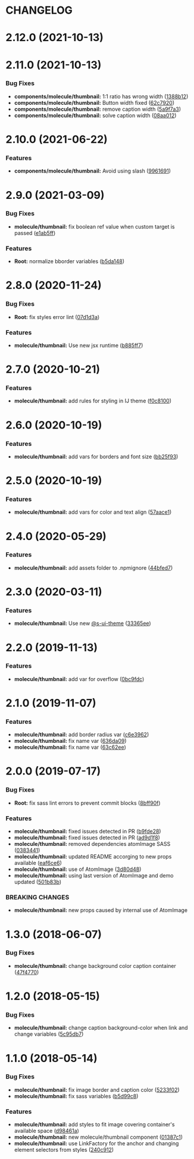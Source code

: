 # CHANGELOG

# 2.12.0 (2021-10-13)



# 2.11.0 (2021-10-13)


### Bug Fixes

* **components/molecule/thumbnail:** 1:1 ratio has wrong width ([1388b12](https://github.com/SUI-Components/sui-components/commit/1388b12dd79755f8ac0b7a2f4684aa5765d34824))
* **components/molecule/thumbnail:** Button width fixed ([62c7920](https://github.com/SUI-Components/sui-components/commit/62c7920a00db9f0a9fd8787ef17961f71b447ffe))
* **components/molecule/thumbnail:** remove caption width ([5a9f7a3](https://github.com/SUI-Components/sui-components/commit/5a9f7a3c36d26c57ed02a9ef194b8f4198ddf84a))
* **components/molecule/thumbnail:** solve caption width ([08aa012](https://github.com/SUI-Components/sui-components/commit/08aa0122476b70cbc5b91fb0a3a8b71624aca05c))



# 2.10.0 (2021-06-22)


### Features

* **components/molecule/thumbnail:** Avoid using slash ([9961691](https://github.com/SUI-Components/sui-components/commit/9961691b0cb12b01510add9b9de9cc8821ef70c3))



# 2.9.0 (2021-03-09)


### Bug Fixes

* **molecule/thumbnail:** fix boolean ref value when custom target is passed ([e1ab5ff](https://github.com/SUI-Components/sui-components/commit/e1ab5ffa3c4b5a81c19adcc4cc3fe9533677ec37))


### Features

* **Root:** normalize bborder variables ([b5da148](https://github.com/SUI-Components/sui-components/commit/b5da1482ca96b523f0c168c7040783ce78a7f14d))



# 2.8.0 (2020-11-24)


### Bug Fixes

* **Root:** fix styles error lint ([07d1d3a](https://github.com/SUI-Components/sui-components/commit/07d1d3a15734d063fc4df5bb9fbe9d950b770ffe))


### Features

* **molecule/thumbnail:** Use new jsx runtime ([b885ff7](https://github.com/SUI-Components/sui-components/commit/b885ff76859661d3f1f781d08c17ca31b7fd7c23))



# 2.7.0 (2020-10-21)


### Features

* **molecule/thumbnail:** add rules for styling in IJ theme ([f0c8100](https://github.com/SUI-Components/sui-components/commit/f0c8100f30f76402fa998db79956639cbb24c0ab))



# 2.6.0 (2020-10-19)


### Features

* **molecule/thumbnail:** add vars for borders and font size ([bb25f93](https://github.com/SUI-Components/sui-components/commit/bb25f93238274f79ff9e61d5c1837065663a4e77))



# 2.5.0 (2020-10-19)


### Features

* **molecule/thumbnail:** add vars for color and text align ([57aace1](https://github.com/SUI-Components/sui-components/commit/57aace1cb19196e958ee0a824d47e6f30e947755))



# 2.4.0 (2020-05-29)


### Features

* **molecule/thumbnail:** add assets folder to .npmignore ([44bfed7](https://github.com/SUI-Components/sui-components/commit/44bfed72df70d2866466a080bdce529a902dc112))



# 2.3.0 (2020-03-11)


### Features

* **molecule/thumbnail:** Use new [@s-ui-theme](https://github.com/s-ui-theme) ([33365ee](https://github.com/SUI-Components/sui-components/commit/33365eef4abc6adcf2afc418f390f70cf223d017))



# 2.2.0 (2019-11-13)


### Features

* **molecule/thumbnail:** add var for overflow ([0bc9fdc](https://github.com/SUI-Components/sui-components/commit/0bc9fdcc3912581c459a8922dcdb04b80e58f82d))



# 2.1.0 (2019-11-07)


### Features

* **molecule/thumbnail:** add border radius var ([c6e3962](https://github.com/SUI-Components/sui-components/commit/c6e3962b6be595a96a3749f84c72eff4bbb41eaf))
* **molecule/thumbnail:** fix name var ([636da09](https://github.com/SUI-Components/sui-components/commit/636da090b2947c5e942a27113dca68014132d0e0))
* **molecule/thumbnail:** fix name var ([63c62ee](https://github.com/SUI-Components/sui-components/commit/63c62ee413ef003683cc65082a98b0924ccd2bc6))



# 2.0.0 (2019-07-17)


### Bug Fixes

* **Root:** fix sass lint errors to prevent commit blocks ([8bff90f](https://github.com/SUI-Components/sui-components/commit/8bff90f527be41eb99e82404946ba8080078dbc7))


### Features

* **molecule/thumbnail:** fixed issues detected in PR ([b9fde28](https://github.com/SUI-Components/sui-components/commit/b9fde28c12d01632c136db67aa159eb6aeea3106))
* **molecule/thumbnail:** fixed issues detected in PR ([ad9d1f8](https://github.com/SUI-Components/sui-components/commit/ad9d1f86170f9bdee1d654c3edb9c8926e228a11))
* **molecule/thumbnail:** removed dependencies atomImage SASS ([0383441](https://github.com/SUI-Components/sui-components/commit/03834419b86bf356ce7d05a1cd39e51bca86e2a0))
* **molecule/thumbnail:** updated README accorging to new props available ([eaf6ce6](https://github.com/SUI-Components/sui-components/commit/eaf6ce6d9bc03d6f85e19c5b9746589a552755e3))
* **molecule/thumbnail:** use of AtomImage ([3d80d48](https://github.com/SUI-Components/sui-components/commit/3d80d48182ac05ab5299365b386eaf6c5b409c2c))
* **molecule/thumbnail:** using last version of AtomImage and demo updated ([501b83b](https://github.com/SUI-Components/sui-components/commit/501b83be193216a86766690c5a700362874b9b9f))


### BREAKING CHANGES

* **molecule/thumbnail:** new props caused by internal use of AtomImage



# 1.3.0 (2018-06-07)


### Bug Fixes

* **molecule/thumbnail:** change background color caption container ([47f4770](https://github.com/SUI-Components/sui-components/commit/47f47708432c7743d1e4e7f094fba8efb9a77e2d))



# 1.2.0 (2018-05-15)


### Bug Fixes

* **molecule/thumbnail:** change caption background-color when link and change variables ([5c95db7](https://github.com/SUI-Components/sui-components/commit/5c95db7b2299990123588d9de77b27ff49a186ed))



# 1.1.0 (2018-05-14)


### Bug Fixes

* **molecule/thumbnail:** fix image border and caption color ([5233f02](https://github.com/SUI-Components/sui-components/commit/5233f029f4b9aba326af56bedd2c70c5318d99c3))
* **molecule/thumbnail:** fix sass variables ([b5d99c8](https://github.com/SUI-Components/sui-components/commit/b5d99c87760b1a3dd3768bf30c9e2ff4495a0503))


### Features

* **molecule/thumbnail:** add styles to fit image covering container's available space ([d98461a](https://github.com/SUI-Components/sui-components/commit/d98461a45d77bc7edb66b7ae1f9cbb46520434a9))
* **molecule/thumbnail:** new molecule/thumbnail component ([01387c1](https://github.com/SUI-Components/sui-components/commit/01387c1dc2144e616d6aedef41ed7b900e8b9401))
* **molecule/thumbnail:** use LinkFactory for the anchor and changing element selectors from styles ([240c912](https://github.com/SUI-Components/sui-components/commit/240c9127844a6e9d39190ada0fa24f19eb254af4))



